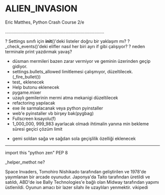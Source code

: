 # ALIEN_INVASION
Eric Matthes, 
    Python Crash Course 2/e

................................................................................

? Settings sınıfı için __init__()'deki listeler doğru bir yaklaşım mı?
? _check_events()'deki elifler nasıl her biri ayrı if gibi çalışıyor?
? neden terminale print yazdırmak yavaş?

- düsman mermileri bazen zarar vermiyor ve geminin üzerinden geçip gidiyor.
- settings.bullets_allowed limitlemesi çalışmıyor, düzeltilecek.(_fire_bullet())
- test_ eklenecek
- Help butonu eklenecek
- pygame.mixer
- uzaylı gemilerinin mermi atma mekanigi düzeltilecek
- refactoring yapılacak
- exe ile sarmalacanak veya python pyinstaller
- web'e pyinstaller vb birşey bak(pygbag)
- Fullscreen kısayolu(f)
- 1_000_000, 999_983 ayarlacak olmadı ihtimalin yanına min bekleme süresi
    geçici çözüm limit

+ gemi soldan sağa ve sağdan sola geçişlilik özelliği eklenecek

--------------------------------------------------------------------------------

import this "python zen"
PEP 8

_helper_methot ne?

Space Invaders, Tomohiro Nishikado tarafından geliştirilen ve 1978'de yayımlanan bir arcade oyunudur. Japonya'da Taito tarafından üretildi ve satıldı, ABD'de ise Bally Technologies'e bağlı olan Midway tarafından yapımı üstlenildi. Oyunun amacı bir lazer silahı ile uzaylıları yenmektir. vikipedi